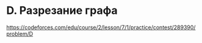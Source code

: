 # D. Разрезание графа

https://codeforces.com/edu/course/2/lesson/7/1/practice/contest/289390/problem/D
